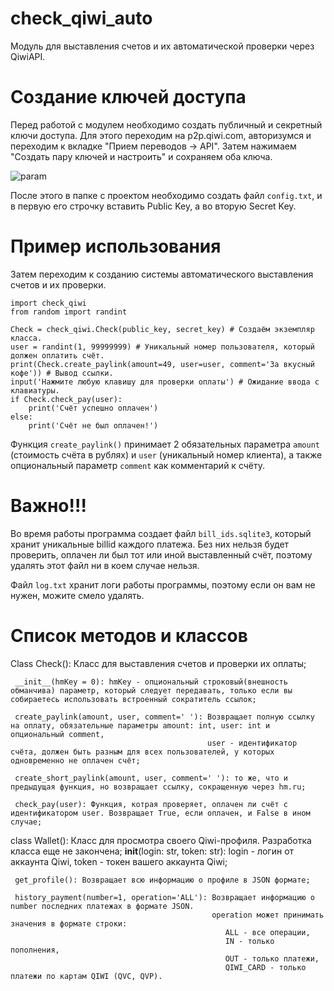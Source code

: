 # check_qiwi_auto
Модуль для выставления счетов и их автоматической проверки через QiwiAPI.
# Создание ключей доступа
Перед работой с модулем необходимо создать публичный и секретный ключи доступа.
Для этого переходим на p2p.qiwi.com, авторизумся и переходим к вкладке "Прием переводов -> API".
Затем нажимаем "Создать пару ключей и настроить" и сохраняем оба ключа.

![param](https://sun9-43.userapi.com/impg/LfY6qRfXaqG4D4jHg28WfIkuBhlVgCoy1N-TaQ/esWtXgZktLU.jpg?size=582x482&quality=96&sign=cbecbb4ea26c627d39ab9e0fa4afdbef&type=album)

После этого в папке с проектом необходимо создать файл ```config.txt```, и в первую его строчку вставить Public Key, а во вторую Secret Key.

# Пример использования
Затем переходим к созданию системы автоматического выставления счетов и их проверки.
```
import check_qiwi
from random import randint

Check = check_qiwi.Check(public_key, secret_key) # Создаём экземпляр класса.
user = randint(1, 99999999) # Уникальный номер пользователя, который должен оплатить счёт.
print(Check.create_paylink(amount=49, user=user, comment='За вкусный кофе')) # Вывод ссылки.
input('Нажмите любую клавишу для проверки оплаты') # Ожидание ввода с клавиатуры.
if Check.check_pay(user):
    print('Счёт успешно оплачен')
else:
    print('Счёт не был оплачен!')
```
Функция ```create_paylink()``` принимает 2 обязательных параметра ```amount``` (стоимость счёта в рублях) и ```user``` (уникальный номер клиента), а также опциональный параметр ```comment``` как комментарий к счёту.

# Важно!!!
Во время работы программа создает файл ```bill_ids.sqlite3```, который хранит уникальные billid каждого платежа. Без них нельзя будет проверить, оплачен ли был тот или иной выставленный счёт, поэтому удалять этот файл ни в коем случае нельзя.

Файл ```log.txt``` хранит логи работы программы, поэтому если он вам не нужен, можите смело удалять.

# Список методов и классов

Class Check(): Класс для выставления счетов и проверки их оплаты;

     __init__(hmKey = 0): hmKey - опциональный строковый(внешность обманчива) параметр, который следует передавать, только если вы собираетесь использовать встроенный сократитель ссылок;

     create_paylink(amount, user, comment=' '): Возвращает полную ссылку на оплату, обязательные параметры amount: int, user: int и опциональный comment,
                                                user - идентификатор счёта, должен быть разным для всех пользователей, у которых одновременно не оплачен счёт;

     create_short_paylink(amount, user, comment=' '): то же, что и предыдущая функция, но возвращает ссылку, сокращенную через hm.ru;

     check_pay(user): Функция, котрая проверяет, оплачен ли счёт с идентификатором user. Возвращает True, если оплачен, и False в ином случае;


class Wallet(): Класс для просмотра своего Qiwi-профиля. Разработка класса еще не закончена;
     __init__(login: str, token: str): login - логин от аккаунта Qiwi, token - токен вашего аккаунта Qiwi;

     get_profile(): Возвращает всю информацию о профиле в JSON формате;

     history_payment(number=1, operation='ALL'): Возвращает информацию о number последних платежах в формате JSON. 
                                                 operation может принимать значения в формате строки:
                                                    ALL - все операции,
                                                    IN - только пополнения,
                                                    OUT - только платежи,
                                                    QIWI_CARD - только платежи по картам QIWI (QVC, QVP).
